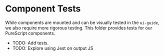 # Component Tests

While components are mounted and can be visually tested in the `ui-guide`, we also require more rigorous testing. This folder provides tests for our PureScript components.

- TODO: Add tests.
- TODO: Explore using Jest on output JS
